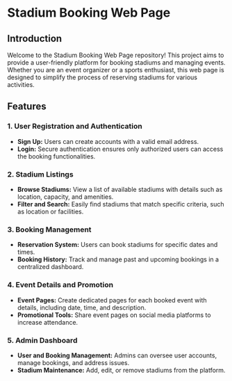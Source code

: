# Stadium Booking Web Page

## Introduction

Welcome to the Stadium Booking Web Page repository! This project aims to provide a user-friendly platform for booking stadiums and managing events. Whether you are an event organizer or a sports enthusiast, this web page is designed to simplify the process of reserving stadiums for various activities.

## Features

### 1. User Registration and Authentication

- **Sign Up:** Users can create accounts with a valid email address.
- **Login:** Secure authentication ensures only authorized users can access the booking functionalities.

### 2. Stadium Listings

- **Browse Stadiums:** View a list of available stadiums with details such as location, capacity, and amenities.
- **Filter and Search:** Easily find stadiums that match specific criteria, such as location or facilities.

### 3. Booking Management

- **Reservation System:** Users can book stadiums for specific dates and times.
- **Booking History:** Track and manage past and upcoming bookings in a centralized dashboard.

### 4. Event Details and Promotion

- **Event Pages:** Create dedicated pages for each booked event with details, including date, time, and description.
- **Promotional Tools:** Share event pages on social media platforms to increase attendance.

### 5. Admin Dashboard

- **User and Booking Management:** Admins can oversee user accounts, manage bookings, and address issues.
- **Stadium Maintenance:** Add, edit, or remove stadiums from the platform.



